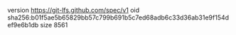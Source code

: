 version https://git-lfs.github.com/spec/v1
oid sha256:b01f5ae5b65829bb57c799b691b5c7ed68adb6c33d36ab31e9f154def9e6b1db
size 8561
